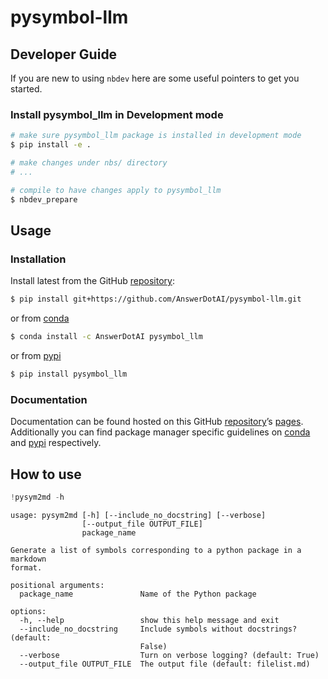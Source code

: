# pysymbol-llm


<!-- WARNING: THIS FILE WAS AUTOGENERATED! DO NOT EDIT! -->

## Developer Guide

If you are new to using `nbdev` here are some useful pointers to get you
started.

### Install pysymbol_llm in Development mode

``` sh
# make sure pysymbol_llm package is installed in development mode
$ pip install -e .

# make changes under nbs/ directory
# ...

# compile to have changes apply to pysymbol_llm
$ nbdev_prepare
```

## Usage

### Installation

Install latest from the GitHub
[repository](https://github.com/AnswerDotAI/pysymbol-llm):

``` sh
$ pip install git+https://github.com/AnswerDotAI/pysymbol-llm.git
```

or from [conda](https://anaconda.org/AnswerDotAI/pysymbol-llm)

``` sh
$ conda install -c AnswerDotAI pysymbol_llm
```

or from [pypi](https://pypi.org/project/pysymbol-llm/)

``` sh
$ pip install pysymbol_llm
```

### Documentation

Documentation can be found hosted on this GitHub
[repository](https://github.com/AnswerDotAI/pysymbol-llm)’s
[pages](https://AnswerDotAI.github.io/pysymbol-llm/). Additionally you
can find package manager specific guidelines on
[conda](https://anaconda.org/AnswerDotAI/pysymbol-llm) and
[pypi](https://pypi.org/project/pysymbol-llm/) respectively.

## How to use

``` python
!pysym2md -h
```

    usage: pysym2md [-h] [--include_no_docstring] [--verbose]
                    [--output_file OUTPUT_FILE]
                    package_name

    Generate a list of symbols corresponding to a python package in a markdown
    format.

    positional arguments:
      package_name               Name of the Python package

    options:
      -h, --help                 show this help message and exit
      --include_no_docstring     Include symbols without docstrings? (default:
                                 False)
      --verbose                  Turn on verbose logging? (default: True)
      --output_file OUTPUT_FILE  The output file (default: filelist.md)
